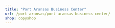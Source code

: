 ```yaml
---
title: "Port Aransas Business Center"
url: /port-aransas/port-aransas-business-center/
shop: copyshop
---
```

